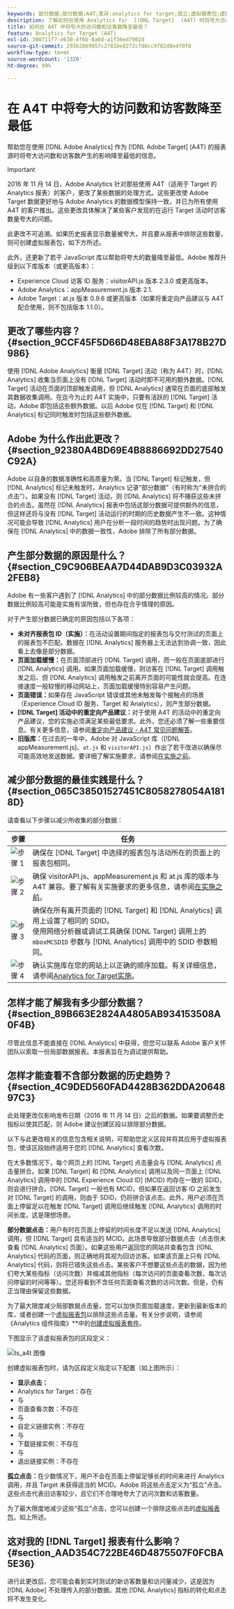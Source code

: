 ```yaml
---
keywords: 部分数据;部分数据;A4T;差异;analytics for target;孤立;虚拟报表包;虚拟;故障排除;未拼合;夸大;未指定
description: 了解如何在使用 Analytics for  [!DNL Target]  (A4T) 时将夸大访问数和访客数产生的影响降至最低。了解“部分数据”是什么以及如何减少这种数据。
title: 如何在 A4T 中将夸大的访问数和访客数降至最低？
feature: Analytics for Target (A4T)
exl-id: 308711f7-e630-4f6b-8a6d-a1f36ed7902d
source-git-commit: 293b2869957c2781be8272cfd0cc9f82d8e4f0f0
workflow-type: tm+mt
source-wordcount: '1320'
ht-degree: 99%

---
```


# 在 A4T 中将夸大的访问数和访客数降至最低

帮助您在使用 [!DNL Adobe Analytics] 作为 [!DNL Adobe Target] (A4T) 的报表源时将夸大访问数和访客数产生的影响降至最低的信息。

>[!IMPORTANT]
>2016 年 11 月 14 日，Adobe Analytics 针对那些使用 A4T（适用于 Target 的 Analytics 报表）的客户，更改了某些数据的处理方式。这些更改使 Adobe Target 数据更好地与 Adobe Analytics 的数据模型保持一致，并已为所有使用 A4T 的客户推出。这些更改具体解决了某些客户发现的在运行 Target 活动时访客数量夸大的问题。
>
>此更改不可追溯。如果历史报表显示数量被夸大，并且要从报表中排除这些数量，则可创建虚拟报表包，如下方所述。
>
>此外，还更新了若干 JavaScript 库以帮助将夸大的数量降至最低。Adobe 推荐升级到以下库版本（或更高版本）：
>
>* Experience Cloud 访客 ID 服务：visitorAPI.js 版本 2.3.0 或更高版本。
>* Adobe Analytics：appMeasurement.js 版本 2.1.
>* Adobe Target：at.js 版本 0.9.6 或更高版本（如果将重定向产品建议与 A4T 配合使用，则不包括版本 1.1.0）。

## 更改了哪些内容？ {#section_9CCF45F5D66D48EBA88F3A178B27D986}

使用 [!DNL Adobe Analytics] 衡量 [!DNL Target] 活动（称为 A4T）时，[!DNL Analytics] 收集当页面上没有 [!DNL Target] 活动时即不可用的额外数据。[!DNL Target] 活动在页面的顶部触发调用，但 [!DNL Analytics] 通常在页面的底部触发其数据收集调用。在迄今为止的 A4T 实施中，只要有活跃的 [!DNL Target] 活动，Adobe 即包括这些额外数据。以后 Adobe 仅在 [!DNL Target] 和 [!DNL Analytics] 标记同时触发时包括这些额外数据。

## Adobe 为什么作出此更改？ {#section_92380A4BD69E4B8886692DD27540C92A}

Adobe 以自身的数据准确性和高质量为荣。当 [!DNL Target] 标记触发，但 [!DNL Analytics] 标记未触发时，Analytics 记录“部分数据”（有时称为“未拼合的点击”）。如果没有 [!DNL Target] 活动，则 [!DNL Analytics] 将不捕获这些未拼合的点击。虽然在 [!DNL Analytics] 报表中包括这部分数据可提供额外的信息，但这样还将与没有 [!DNL Target] 活动运行的时期的历史数据产生不一致。这种情况可能会导致 [!DNL Analytics] 用户在分析一段时间的趋势时出现问题。为了确保在 [!DNL Analytics] 中的数据一致性，Adobe 排除了所有部分数据。

## 产生部分数据的原因是什么？ {#section_C9C906BEAA7D44DAB9D3C03932A2FEB8}

Adobe 有一些客户遇到了 [!DNL Analytics] 中的部分数据比例较高的情况。部分数据比例较高可能是实施有误所致，但也存在合乎情理的原因。

对于产生部分数据已确定的原因包括以下各项：

* **未对齐报表包 ID（实施）：**&#x200B;在活动设置期间指定的报表包与交付测试的页面上的报表包不匹配。数据在 [!DNL Analytics] 服务器上无法达到协调一致，因此看上去像是部分数据。
* **页面加载缓慢：**&#x200B;在页面顶部进行 [!DNL Target] 调用，而一般在页面底部进行 [!DNL Analytics] 调用。如果页面加载缓慢，则访客在 [!DNL Target] 调用触发之后、但 [!DNL Analytics] 调用触发之前离开页面的可能性就会提高。在连接速度一般较慢的移动网站上，页面加载缓慢特别容易产生问题。
* **页面错误：**&#x200B;如果存在 JavaScript 错误或其他未触发每个接触点的场景（Experience Cloud ID 服务、Target 和 Analytics），则产生部分数据。
* **[!DNL Target] 活动中的重定向产品建议：**&#x200B;对于使用 A4T 的活动中的重定向产品建议，您的实施必须满足某些最低要求。此外，您还必须了解一些重要信息。有关更多信息，请参阅[重定向产品建议 - A4T 常见问题解答](/help/main/c-integrating-target-with-mac/a4t/r-a4t-faq/a4t-faq-redirect-offers.md#section_FA9384C2AA9D41EDBCE263FFFD1D9B58)。
* **旧版库：**&#x200B;在过去的一年中，Adobe 对 JavaScript 库（[!DNL appMeasurement.js]、`at.js` 和 `visitorAPI.js`）作出了若干改进以确保尽可能高效地发送数据。要详细了解实施要求，请参阅[在实施之前](/help/main/c-integrating-target-with-mac/a4t/before-implement.md#concept_046BC89C03044417A30B63CE34C22543)。

## 减少部分数据的最佳实践是什么？ {#section_065C38501527451C8058278054A1818D}

请查看以下步骤以减少所收集的部分数据：

| 步骤 | 任务 |
| --- | --- |
| ![步骤 1](assets/step1_icon.png) | 确保在 [!DNL Target] 中选择的报表包与活动所在的页面上的报表包相同。 |
| ![步骤 2](assets/step2_icon.png) | 确保 visitorAPI.js、appMeasurement.js 和 at.js 库的版本与 A4T 兼容。要了解有关实施要求的更多信息，请参阅[在实施之前](/help/main/c-integrating-target-with-mac/a4t/before-implement.md)。 |
| ![步骤 3](assets/step3_icon.png) | 确保在所有离开页面的 [!DNL Target] 和 [!DNL Analytics] 调用上设置了相同的 SDID。<br/>使用网络分析器或调试工具确保 [!DNL Target] 调用上的 `mboxMCSDID` 参数与 [!DNL Analytics] 调用中的 SDID 参数相同。 |
| ![步骤 4](assets/step4_icon.png) | 确认实施库在您的网站上以正确的顺序加载。有关详细信息，请参阅[Analytics for Target实施](/help/main/c-integrating-target-with-mac/a4t/a4timplementation.md)。 |

## 怎样才能了解我有多少部分数据？ {#section_89B663E2824A4805AB934153508A0F4B}

尽管此信息不能直接在 [!DNL Analytics] 中获得，但您可以联系 Adobe 客户关怀团队以索取一份局部数据报表。本报表旨在为调试提供帮助。

## 怎样才能查看不含部分数据的历史趋势？ {#section_4C9DED560FAD4428B362DDA2064897C3}

此处理更改仅影响发布日期（2016 年 11 月 14 日）之后的数据。如果要调整历史指标以使其匹配，则 Adobe 建议创建区段以排除部分数据。

以下与此更改相关的信息包含相关说明，可帮助您定义区段并将其应用于虚拟报表包，使该区段始终适用于您的 [!DNL Analytics] 查看次数。

在大多数情况下，每个网页上的 [!DNL Target] 点击量会与 [!DNL Analytics] 点击量拼合。如果 [!DNL Target] 和 [!DNL Analytics] 调用以及同一页面上 [!DNL Analytics] 调用中的 [!DNL Experience Cloud ID] (MCID) 均存在一致的 SDID，则会进行拼合。[!DNL Target] 一般也有 MCID，但如果在返回访客 ID 之前发生对 [!DNL Target] 的调用，则由于 SDID，仍将拼合该点击。此外，用户必须在页面上停留足以在触发 [!DNL Target] 调用后继续触发 [!DNL Analytics] 调用的时间长度。这是理想场景。

**部分数据点击：**&#x200B;用户有时在页面上停留的时间长度不足以发送 [!DNL Analytics] 调用，但 [!DNL Target] 具有适当的 MCID。此场景导致部分数据点击（点击但未查看 [!DNL Analytics] 页面）。如果这些用户返回您的网站并查看包含 [!DNL Analytics] 代码的页面，则正确地将其视为回访访客。如果该页面上只有 [!DNL Analytics] 代码，则将已错失这些点击。某些客户不想要这些点击的数据，因为他们夸大某些指标（访问次数）并缩减其他指标（每次访问的页面查看次数、每次访问停留的时间等等）。您还将看到不含任何页面查看次数的访问次数。但是，仍有正当理由保留这些数据。

为了最大限度减少局部数据点击量，您可以加快页面加载速度，更新到最新版本的库，或者创建一个[虚拟报表包](https://experienceleague.adobe.com/docs/analytics/components/virtual-report-suites/vrs-workflow/vrs-create.html?lang=zh-Hans)以排除这些点击量。有关分步说明，请参阅《Analytics 组件指南》**&#x200B;中的[创建虚拟报表套件](https://experienceleague.adobe.com/docs/analytics/components/virtual-report-suites/vrs-workflow/vrs-create.html?lang=zh-Hans)。

下图显示了该虚拟报表包的区段定义：

![ts_a4t 图像](assets/ts_a4t.png)

创建虚拟报表包时，请为区段定义指定以下配置（如上图所示）：

* **显示点击：**
* Analytics for Target：存在
* 与
* 页面查看次数：不存在
* 与
* 自定义链接实例：不存在
* 与
* 下载链接实例：不存在
* 与
* 退出链接实例：不存在

**孤立点击：**&#x200B;在少数情况下，用户不会在页面上停留足够长的时间来进行 Analytics 调用，并且 Target 未获得适当的 MCID。Adobe 将这些点击定义为“孤立”点击。这些点击代表旧访客较少，且它们不合理地夸大了访问次数和访客数量。

为了最大限度地减少这些“孤立”点击，您可以创建一个排除这些点击的[虚拟报表包](https://experienceleague.adobe.com/docs/analytics/components/virtual-report-suites/vrs-workflow/vrs-create.html?lang=zh-Hans)，如上所述。

## 这对我的 [!DNL Target] 报表有什么影响？ {#section_AAD354C722BE46D4875507F0FCBA5E36}

进行此更改后，您可能会看到实时测试的新访客数量和访问量减少，这是因为 [!DNL Adobe] 不处理传入的部分数据。其他 [!DNL Analytics] 指标的转化和点击将不发生变化。
